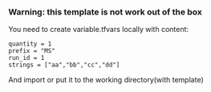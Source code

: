 ### Warning: this template is not work out of the box 
You need to create variable.tfvars locally with content:
```
quantity = 1
prefix = "MS"
run_id = 1
strings = ["aa","bb","cc","dd"]
```
And import or put it to the working directory(with template)